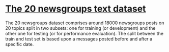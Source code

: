 # [The 20 newsgroups text dataset](https://scikit-learn.org/0.19/datasets/twenty_newsgroups.html)
The 20 newsgroups dataset comprises around 18000 newsgroups posts on 20 topics split in two subsets: 
one for training (or development) and the other one for testing (or for performance evaluation). 
The split between the train and test set is based upon a messages posted before and after a specific date.